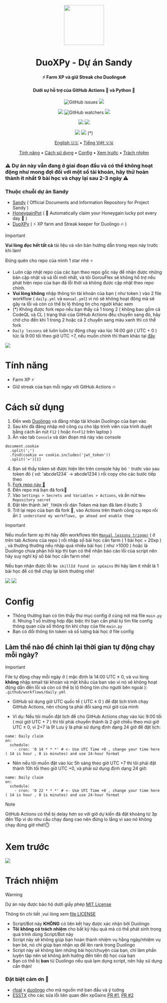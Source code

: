 <p align="center">
<img src="https://github.com/gorouflex/Sandy/blob/main/Img/DuoXPy/duo.svg" width="128px"/>            
</p>
<h1 align="center">DuoXPy - Dự án Sandy</h1>
<h4 align="center"> ⚡️ Farm XP và giữ Streak cho Duolingo🔥</h4>
<h4 align="center">Dưới sự hỗ trợ của GitHub Actions 🐙 và Python 🐍</h4>
<p align="center">
<img alt="GitHub issues" src="https://img.shields.io/github/issues/gorouflex/DuoXPy?style=flat">
<img src="https://img.shields.io/github/forks/gorouflex/DuoXPy?style=flat">
<p align="center">
<img src="https://img.shields.io/github/stars/gorouflex/DuoXPy?style=flat">
<img alt="GitHub watchers" src="https://img.shields.io/github/watchers/gorouflex/DuoXPy?style=flat">
<img src="https://img.shields.io/github/contributors/gorouflex/DuoXPy?style=flat">
</p>
<p align="center">
<a href="https://github.com/gorouflex/DuoXPy/actions/workflows/codeql.yml"><img src="https://github.com/gorouflex/DuoXPy/actions/workflows/codeql.yml/badge.svg"></a>
<a href="https://github.com/gorouflex/DuoXPy/actions/workflows/cl.yml"><img src="https://github.com/gorouflex/DuoXPy/actions/workflows/cl.yml/badge.svg"></a>
</p>
<p align="center">
<a href="https://github.com/gorouflex/DuoXPy/actions/workflows/daily.yml"><img src="https://github.com/gorouflex/DuoXPy/actions/workflows/daily.yml/badge.svg"></a>
<a href="https://github.com/gorouflex/DuoXPy/actions/workflows/manual.yml"><img src="https://github.com/gorouflex/DuoXPy/actions/workflows/manual.yml/badge.svg"></a> (*)
</p>
<p align="center">
  <a href="https://github.com/gorouflex/DuoXPy/">English 🇺🇸</a>
  •
  <a href="README-vn.md">Tiếng Việt 🇻🇳</a>
 <p align="center">
  <a href="#tính-năng">Tính năng</a>
  •
  <a href="#cách-sử-dụng">Cách sử dụng</a>
  •
  <a href="#config">Config</a>     
  •
  <a href="#xem-trước">Xem trước</a>
  •
  <a href="#trách-nhiệm">Trách nhiệm</a>  
</p>

### ⚠️ Dự án này vẫn đang ở giai đoạn đầu và có thể không hoạt động như mong đợi đối với một số tài khoản, hãy thử hoàn thành ít nhất 9 bài học và chạy lại sau 2-3 ngày ⚠️

### Thuộc chuỗi dự án Sandy

- [Sandy](https://github.com/gorouflex/Sandy/) ( Official Documents and Information Repository for Project Sandy )
- [HoneygainPot](https://github.com/gorouflex/HoneygainPot/) ( 🐝 Automatically claim your Honeygain lucky pot every day 🍯 )
- [DuoXPy](https://github.com/gorouflex/DuoXPy/) ( ⚡️ XP farm and Streak keeper for Duolingo 🔥 )


> [!IMPORTANT]
> **Vui lòng đọc hết tất cả** tài liệu và văn bản hướng dẫn trong repo này trước khi làm!
>
> Đừng quên cho repo của mình 1 star nhé ⭐ 
> - Luôn cập nhật repo của các bạn theo repo gốc này để nhận được những bản cập nhật và vá lỗi mới nhất, và tôi GorouFlex sẽ không hỗ trợ nếu phát hiện repo của bạn đã lỗi thời và không được cập nhật theo repo chính.
> - **Vui lòng không** nhập thông tin tài khoản của bạn ( như token ) vào 2 file workflow ( `daily.yml` và `manual.yml`)  vì nó sẽ không hoạt động mà sẽ gây ra lỗi và còn có thể bị lộ thông tin cho người khác xem
> - (*) Không được fork repo nếu bạn thấy cả 1 trong 2 ( không bao gồm cả CodeQL và CL ) trạng thái của GitHub Actions đều chuyển sang đỏ, hãy chờ cho đến khi 1 trong 2 hoặc cả 2 chuyển sang màu xanh thì có thể fork
> - `Daily lessons` sẽ luôn luôn tự động chạy vào lúc 14:00 giờ ( UTC + 0 ) tức là 9:00 tối theo giờ UTC +7, nếu muốn chỉnh thì tham khảo tại [đây](https://github.com/gorouflex/DuoXPy/blob/main/README-vn.md#làm-thế-nào-để-chỉnh-lại-thời-gian-tự-động-chạy-mỗi-ngày)
> <img src="https://i.imgur.com/htGeFlY.jpg">
  
# Tính năng

- Farm XP ⚡️
- Giữ streak của bạn mỗi ngày với GitHub Actions 🔥

# Cách sử dụng

  1. Đến web [Duolingo](https://www.duolingo.com) và đăng nhập tài khoản Duolingo của bạn vào
  2. Sau khi đã đăng nhập mở công cụ cho lập trình viên của trình duyệt bằng cách ấn nút `F12` ( hoặc `Fn+F12` trên laptop )
  3. Ấn vào tab `Console` và dán đoạn mã này vào console
```
document.cookie
  .split(';')
  .find(cookie => cookie.includes('jwt_token'))
  .split('=')[1]
```
  4. Bạn sẽ thấy token sẽ được hiện lên trên console hãy bỏ `'` trước vào sau token đó ( vd: 'abcde1234` -> abcde1234 ) rồi copy cho các bước tiếp theo
  5. [Fork repo này 🍴](https://github.com/gorouflex/DuoXPy/fork)
  6. Đến repo mà bạn đã fork🍴
  7. Vào `Settings > Secrets and Variables > Actions`, và ấn nút `New Repository secret`
  8. Đặt tên thành `JWT_TOKEN` rồi dán Token mà bạn đã làm ở bước 3 
  9. Trở lại repo của bạn đã fork 🍴, vào Actions trên thanh công cụ repo rồi ấn `I understand my workflows, go ahead and enable them`
     
> [!IMPORTANT]
> Nếu muốn farm xp thì hãy đến workflows tên [`Manual lessons trigger`](https://github.com/gorouflex/DuoXPy/actions/workflows/manual.yml) ( ở trên tab Actions của repo ) rồi nhập số bài học cần farm ( 1 bài học = 20xp ) , và thường thường nếu nhập quá nhiều bài học ( như >1000 ) hoặc là Duolingo chưa phản hồi kịp thì bạn có thể nhận báo cáo lỗi của script nên hãy suy nghĩ kỹ số bài học cần farm nhé!
>
> Nếu bạn nhận được lỗi `No skillId found in xpGains` thì hãy làm ít nhất là 
1 bài học để có thể chạy lại bình thường nhé!

<p align="left">
  <img src="https://github.com/gorouflex/Sandy/blob/main/Img/DuoXPy/get_token.png">
  <img src="https://github.com/gorouflex/Sandy/blob/main/Img/DuoXPy/GitSettings.png">
</p>

# Config

- Thông thường bạn có tìm thấy thư mục config ở cùng nơi mà file `main.py` ở. Nhưng 1 số trường hợp đặc biệc thì bạn cần phải tự tìm file config thông quan cửa sổ thông tin khi chạy của file `main.py`
- Bạn có đổi thông tin token và số lượng bài học ở file config

## Làm thế nào để chỉnh lại thời gian tự động chạy mỗi ngày?

> [!IMPORTANT]
File tự động chạy mỗi ngày ở ( mặc định là 14:00 UTC ± 0, và vui lòng **không** nhập email tài khoản và mật khẩu của bạn vào vì nó sẽ không hoạt động dẫn đến lỗi và còn có thể bị lộ thông tim cho người bên ngoài ): `.github/workflows/daily.yml`

- GitHub sử dụng giờ UTC quốc tế ( UTC ± 0 ) để đặt lịch trình chạy GitHub Actions, nên chúng ta phải đổi sang múi giờ của mình

- Ví dụ: Nếu tôi muốn đặt lịch để cho GitHub Actions chạy vào lúc 9:00 tối ( múi giờ UTC + 7 ) thì tôi phải chuyển thành là 2 giờ chiều theo múi giờ UTC ± 0, vì 2+7 là 9!
Lưu ý là phải sử dụng định dạng 24 giờ để đặt lịch: 

```
name: Daily claim
on:
  schedule:
    - cron: '0 14 * * *' # <- Use UTC Time +0 , change your time here ( 14 is hour , 0 is minutes) and use 24-hour format
```

- Nên nếu tôi muốn đặt vào lúc 5h sáng theo giờ UTC +7 thì tôi phải đặt thành 10h tối theo giờ UTC +0, và phải sử dụng định dạng 24 giờ:

```
name: Daily claim
on:
  schedule:
    - cron: '0 22 * * *' # <- Use UTC Time +0 , change your time here ( 14 is hour , 0 is minutes) and use 24-hour format
```

> [!NOTE]
> GitHub Actions có thể bị delay hơn so với giờ dự kiến đã đặt khoảng từ 3p đến 15p vì do nhu cầu chạy đang cao nên đừng lo lắng vì sao nó không chạy đúng giờ nhé!⏱️

# Xem trước

<p align="left">
  <img src="https://github.com/gorouflex/Sandy/blob/main/Img/DuoXPy/preview.png">
</p>

# Trách nhiệm

> [!WARNING]
> Dự án này được bảo hộ dưới giấy phép [MIT License](https://mit-license.org/)
> 
> Thông tin chi tiết ,vui lòng xem [file LICENSE](/LICENSE)
> - Script/Bot này **KHÔNG** có liên kết hay được xác nhận bởi Duolingo
> - **Tôi** **không có trách nhiệm** cho bất kỳ hậu quả mà có thể phát sinh trong quá trình dùng Script/Bot này
> - Script này sẽ không giúp bạn hoàn thành nhiệm vụ hằng ngày/nhiệm vụ bạn bè, nó chỉ giúp bạn nhận xp để lên rank trong Duolingo
> - Script này sẽ không làm những bài học/chuyện của bạn, chỉ làm phần luyện tập nên sẽ không ảnh hưởng đến tiến độ học của bạn
> - Bạn có thể bị **ban** từ Duolingo nếu quá lạm dụng script, nên hãy sử dụng cẩn thận!

### Đặt biệt cảm ơn 💖
- [rfoal](https://github.com/rfoel/) x [duolingo](https://github.com/rfoel/duolingo) cho mã nguồn mở ban đầu và ý tưởng
- [ESSTX](https://github.com/ESSTX) cho các sửa lỗi liên quan đến xpGains [PR #1](https://github.com/gorouflex/DuoXPy/pull/1), [PR #2](https://github.com/gorouflex/DuoXPy/pull/2)
